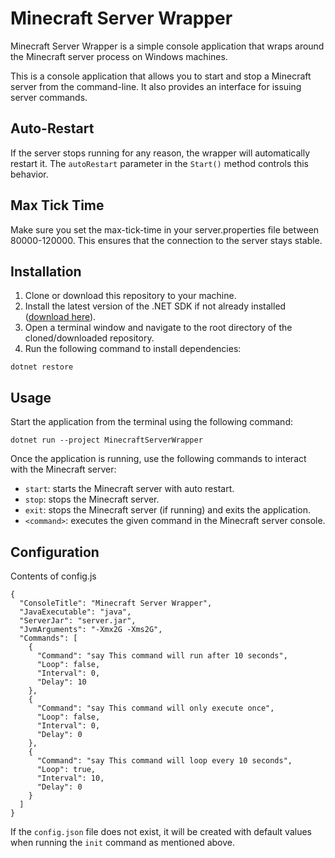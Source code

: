 # Minecraft Server Wrapper

Minecraft Server Wrapper is a simple console application that wraps around the Minecraft server process on Windows machines.

This is a console application that allows you to start and stop a Minecraft server from the command-line. It also provides an interface for issuing server commands.

## Auto-Restart

If the server stops running for any reason, the wrapper will automatically restart it. The `autoRestart` parameter in the `Start()` method controls this behavior.

## Max Tick Time

Make sure you set the max-tick-time in your server.properties file between 80000-120000. This ensures that the connection to the server stays stable.

## Installation

1. Clone or download this repository to your machine.
2. Install the latest version of the .NET SDK if not already installed ([download here](https://dotnet.microsoft.com/download)).
3. Open a terminal window and navigate to the root directory of the cloned/downloaded repository.
4. Run the following command to install dependencies:
```
dotnet restore
```

## Usage

Start the application from the terminal using the following command:
```
dotnet run --project MinecraftServerWrapper
```

Once the application is running, use the following commands to interact with the Minecraft server:

- `start`: starts the Minecraft server with auto restart.
- `stop`: stops the Minecraft server.
- `exit`: stops the Minecraft server (if running) and exits the application.
- `<command>`: executes the given command in the Minecraft server console.

## Configuration

Contents of config.js
```
{
  "ConsoleTitle": "Minecraft Server Wrapper",
  "JavaExecutable": "java",
  "ServerJar": "server.jar",
  "JvmArguments": "-Xmx2G -Xms2G",
  "Commands": [
    {
      "Command": "say This command will run after 10 seconds",
      "Loop": false,
      "Interval": 0,
      "Delay": 10
    },
    {
      "Command": "say This command will only execute once",
      "Loop": false,
      "Interval": 0,
      "Delay": 0
    },
    {
      "Command": "say This command will loop every 10 seconds",
      "Loop": true,
      "Interval": 10,
      "Delay": 0
    }
  ]
}
```

If the `config.json` file does not exist, it will be created with default values when running the `init` command as mentioned above.
